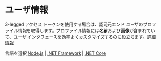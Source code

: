 # ユーザ情報

3-legged アクセス トークンを使用する場合は、認可元エンド ユーザのプロファイル情報を取得します。プロファイル情報には**名前**および**画像**が含まれていて、ユーザ インタフェースを効率よくカスタマイズするのに役立ちます。[詳細情報](https://forge.autodesk.com/en/docs/oauth/v2/reference/http/users-@me-GET/)

言語を選択:[Node.js](/ja-JP/oauth/user/nodejs) | [.NET Framework](/ja-JP/oauth/user/net) | [.NET Core](/ja-JP/oauth/user/netcore)
